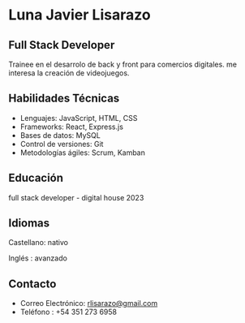# Luna Javier Lisarazo

## Full Stack Developer

Trainee en el desarrolo de back y front para comercios digitales. me interesa la creación de videojuegos.

## Habilidades Técnicas

- Lenguajes: JavaScript, HTML, CSS
- Frameworks: React, Express.js
- Bases de datos: MySQL
- Control de versiones: Git
- Metodologías ágiles: Scrum, Kamban

## Educación
full stack developer - digital house 2023

## Idiomas

Castellano: nativo

Inglés : avanzado

## Contacto
- Correo Electrónico: rlisarazo@gmail.com
- Teléfono : +54 351 273 6958
